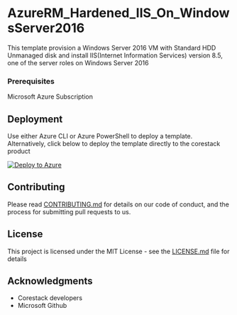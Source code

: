 
# AzureRM_Hardened_IIS_On_WindowsServer2016

This template provision a Windows Server 2016 VM with Standard HDD Unmanaged disk and install IIS(Internet Information Services) version 8.5, one of the server roles on Windows Server 2016

### Prerequisites

Microsoft Azure Subscription

## Deployment

Use either Azure CLI or Azure PowerShell to deploy a template. Alternatively, click below to deploy the template directly to the corestack product 

[![Deploy to Azure](https://docs.corestack.io/wp-content/uploads/2019/09/deploy-to-corestack.svg)](http://qa.corestack.io/heatstack/templates?repositories=github&external_redirect=true&name=AzureRM_Hardened_IIS_On_WindowsServer2016&url=https://raw.githubusercontent.com/karthick-kk/corestacklabs/master/arm/AzureRM_Hardened_IIS_On_WindowsServer2016/AzureRM_Hardened_IIS_On_WindowsServer2016_content.json&engine=arm&type[0]=Cloud&classification[0]=Provisioning&scope=tenant#/mytemplates)

## Contributing

Please read [CONTRIBUTING.md](https://gist.github.com/karthick-kk/30e4fd3f279492b4f040d5cd569d21d0) for details on our code of conduct, and the process for submitting pull requests to us.

## License

This project is licensed under the MIT License - see the [LICENSE.md](LICENSE.md) file for details

## Acknowledgments

* Corestack developers
* Microsoft Github

